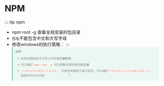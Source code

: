 # NPM
::: tip npm
- npm root -g 查看全局安装的包目录
- `包名`不能包含中文和大写字母
- 修改windows的执行策略：
:::
![](../assets/npm.png)